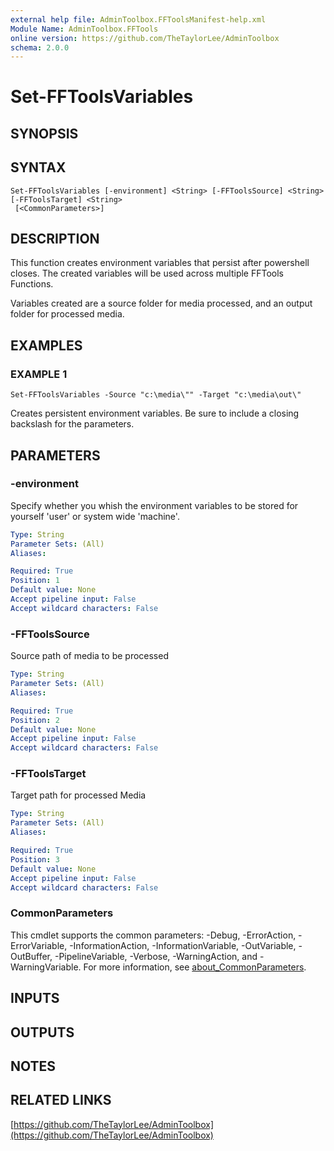 ```yaml
---
external help file: AdminToolbox.FFToolsManifest-help.xml
Module Name: AdminToolbox.FFTools
online version: https://github.com/TheTaylorLee/AdminToolbox
schema: 2.0.0
---
```


# Set-FFToolsVariables

## SYNOPSIS

## SYNTAX

```
Set-FFToolsVariables [-environment] <String> [-FFToolsSource] <String> [-FFToolsTarget] <String>
 [<CommonParameters>]
```

## DESCRIPTION
This function creates environment variables that persist after powershell closes.
The created variables will be used across multiple FFTools Functions.

Variables created are a source folder for media processed, and an output folder for processed media.

## EXAMPLES

### EXAMPLE 1
```
Set-FFToolsVariables -Source "c:\media\"" -Target "c:\media\out\"
```

Creates persistent environment variables.
Be sure to include a closing backslash for the parameters.

## PARAMETERS

### -environment
Specify whether you whish the environment variables to be stored for yourself 'user' or system wide 'machine'.

```yaml
Type: String
Parameter Sets: (All)
Aliases:

Required: True
Position: 1
Default value: None
Accept pipeline input: False
Accept wildcard characters: False
```

### -FFToolsSource
Source path of media to be processed

```yaml
Type: String
Parameter Sets: (All)
Aliases:

Required: True
Position: 2
Default value: None
Accept pipeline input: False
Accept wildcard characters: False
```

### -FFToolsTarget
Target path for processed Media

```yaml
Type: String
Parameter Sets: (All)
Aliases:

Required: True
Position: 3
Default value: None
Accept pipeline input: False
Accept wildcard characters: False
```

### CommonParameters
This cmdlet supports the common parameters: -Debug, -ErrorAction, -ErrorVariable, -InformationAction, -InformationVariable, -OutVariable, -OutBuffer, -PipelineVariable, -Verbose, -WarningAction, and -WarningVariable. For more information, see [about_CommonParameters](http://go.microsoft.com/fwlink/?LinkID=113216).

## INPUTS

## OUTPUTS

## NOTES

## RELATED LINKS

[https://github.com/TheTaylorLee/AdminToolbox](https://github.com/TheTaylorLee/AdminToolbox)

